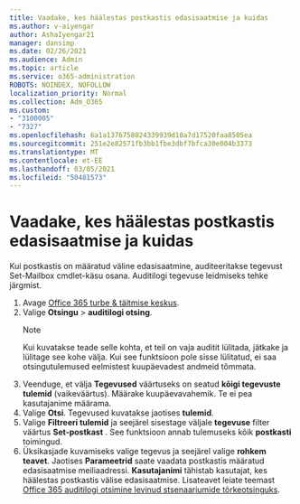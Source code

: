```yaml
---
title: Vaadake, kes häälestas postkastis edasisaatmise ja kuidas
ms.author: v-aiyengar
author: AshaIyengar21
manager: dansimp
ms.date: 02/26/2021
ms.audience: Admin
ms.topic: article
ms.service: o365-administration
ROBOTS: NOINDEX, NOFOLLOW
localization_priority: Normal
ms.collection: Adm_O365
ms.custom:
- "3100005"
- "7327"
ms.openlocfilehash: 6a1a1376758024339939d10a7d17520faa8505ea
ms.sourcegitcommit: 251e2e82571fb3bb1fbe3dbf7bfca30e004b3373
ms.translationtype: MT
ms.contentlocale: et-EE
ms.lasthandoff: 03/05/2021
ms.locfileid: "50481573"
---
```

# <a name="find-out-who-set-up-forwarding-on-a-mailbox-and-how"></a>Vaadake, kes häälestas postkastis edasisaatmise ja kuidas

Kui postkastis on määratud väline edasisaatmine, auditeeritakse tegevust Set-Mailbox cmdlet-käsu osana. Auditilogi tegevuse leidmiseks tehke järgmist.

1. Avage [Office 365 turbe & täitmise keskus](https://go.microsoft.com/fwlink/p/?linkid=2077143).
1. Valige **Otsingu** >  **auditilogi otsing**.
    > [!NOTE]
    > Kui kuvatakse teade selle kohta, et teil on vaja auditit lülitada, jätkake ja lülitage see kohe välja. Kui see funktsioon pole sisse lülitatud, ei saa otsingutulemused eelmistest kuupäevadest andmeid tõmmata.
1. Veenduge, et välja **Tegevused** väärtuseks on seatud **kõigi tegevuste tulemid** (vaikeväärtus). Määrake kuupäevavahemik. Te ei pea kasutajanime määrama.
1. Valige **Otsi**. Tegevused kuvatakse jaotises **tulemid**.
1. Valige **Filtreeri tulemid** ja seejärel sisestage väljale **tegevuse** filter väärtus **Set-postkast** . See funktsioon annab tulemuseks kõik **postkasti** toimingud.
1. Üksikasjade kuvamiseks valige tegevus ja seejärel valige **rohkem teavet**. Jaotises **Parameetrid** saate vaadata postkastis määratud edasisaatmise meiliaadressi. **Kasutajanimi** tähistab kasutajat, kes häälestas postkastis välise edasisaatmise.
Lisateavet leiate teemast [Office 365 auditilogi otsimine levinud stsenaariumide tõrkeotsinguks](https://go.microsoft.com/fwlink/?linkid=2103944).